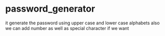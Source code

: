 # password_generator
it generate the password using upper case and lower case alphabets also we can add number as well as special character if we want
